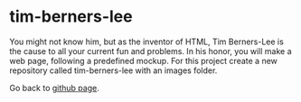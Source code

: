 # tim-berners-lee

You might not know him, but as the inventor of HTML, Tim Berners-Lee is the cause to all your current fun and problems. In his honor, you will make a web page, following a predefined mockup. For this project create a new repository called tim-berners-lee with an images folder.

Go back to [github page](https://github.com/asmarighi/tim-berners-lee).